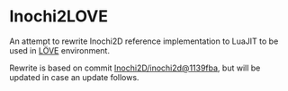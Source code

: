 Inochi2LOVE
=====

An attempt to rewrite Inochi2D reference implementation to LuaJIT to be used in [LÖVE](https://love2d.org) environment.

Rewrite is based on commit [Inochi2D/inochi2d@1139fba](https://github.com/Inochi2D/inochi2d/commit/1139fba838174f78dec8460092c4458c98e5ef4a), but will be updated in case an update follows.
